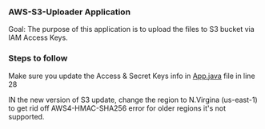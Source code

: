### AWS-S3-Uploader Application

Goal: The purpose of this application is to upload the files to S3 bucket via IAM Access Keys.

### Steps to follow

Make sure you update the Access & Secret Keys info in [App.java](https://github.com/ravi2krishna/aws-s3-java-api-keys/blob/master/src/main/java/com/ravi/apikeys/App.java) file in line 28

IN the new version of S3 update, change the region to N.Virgina (us-east-1) to get rid off AWS4-HMAC-SHA256 error for older regions it's not supported.


